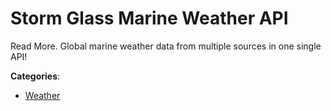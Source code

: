 # Storm Glass Marine Weather API


Read More. Global marine weather data from multiple sources in one single API!



**Categories**:
- [Weather](https://github.com/apis-list/apis-list#weather)




